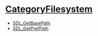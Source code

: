 #  [CategoryFilesystem](CategoryFilesystem)

<!-- BEGIN CATEGORY LIST -->
- [SDL_GetBasePath](SDL_GetBasePath)
- [SDL_GetPrefPath](SDL_GetPrefPath)
<!-- END CATEGORY LIST -->

